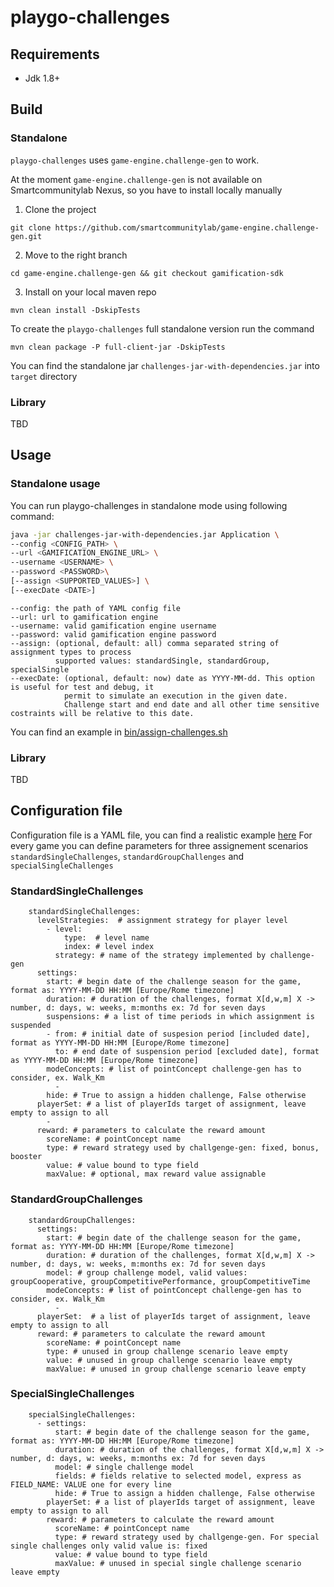 # playgo-challenges

## Requirements

* Jdk 1.8+

## Build

### Standalone

`playgo-challenges` uses `game-engine.challenge-gen` to work.

At the moment `game-engine.challenge-gen` is not available on Smartcommunitylab Nexus, so you have to install locally manually

1. Clone the project

`git clone https://github.com/smartcommunitylab/game-engine.challenge-gen.git`

2. Move to the right branch

`cd game-engine.challenge-gen && git checkout gamification-sdk`

3. Install on your local maven repo

`mvn clean install -DskipTests`

To create the `playgo-challenges` full standalone version run the command

`mvn clean package -P full-client-jar -DskipTests`

You can find the standalone jar `challenges-jar-with-dependencies.jar` into `target` directory

### Library

TBD

## Usage

### Standalone usage

You can run playgo-challenges in standalone mode using following command:

```bash
java -jar challenges-jar-with-dependencies.jar Application \
--config <CONFIG_PATH> \
--url <GAMIFICATION_ENGINE_URL> \
--username <USERNAME> \
--password <PASSWORD>\
[--assign <SUPPORTED_VALUES>] \
[--execDate <DATE>]
```

```
--config: the path of YAML config file
--url: url to gamification engine
--username: valid gamification engine username
--password: valid gamification engine password
--assign: (optional, default: all) comma separated string of assignment types to process
          supported values: standardSingle, standardGroup, specialSingle
--execDate: (optional, default: now) date as YYYY-MM-dd. This option is useful for test and debug, it
            permit to simulate an execution in the given date. 
            Challenge start and end date and all other time sensitive costraints will be relative to this date.
```
You can find an example in [bin/assign-challenges.sh][assign_script]
### Library

TBD

## Configuration file

Configuration file is a YAML file, you can find a realistic example [here][config_sample]
For every game you can define parameters for three assignement scenarios `standardSingleChallenges`, `standardGroupChallenges` and `specialSingleChallenges`

### StandardSingleChallenges

```
    standardSingleChallenges:
      levelStrategies:  # assignment strategy for player level
        - level:
            type:  # level name
            index: # level index
          strategy: # name of the strategy implemented by challenge-gen
      settings:
        start: # begin date of the challenge season for the game, format as: YYYY-MM-DD HH:MM [Europe/Rome timezone] 
        duration: # duration of the challenges, format X[d,w,m] X -> number, d: days, w: weeks, m:months ex: 7d for seven days
        suspensions: # a list of time periods in which assignment is suspended
        - from: # initial date of suspesion period [included date], format as YYYY-MM-DD HH:MM [Europe/Rome timezone]
          to: # end date of suspension period [excluded date], format as YYYY-MM-DD HH:MM [Europe/Rome timezone]
        modeConcepts: # list of pointConcept challenge-gen has to consider, ex. Walk_Km
          -
        hide: # True to assign a hidden challenge, False otherwise
      playerSet: # a list of playerIds target of assignment, leave empty to assign to all
        - 
      reward: # parameters to calculate the reward amount
        scoreName: # pointConcept name
        type: # reward strategy used by challgenge-gen: fixed, bonus, booster 
        value: # value bound to type field
        maxValue: # optional, max reward value assignable
```

### StandardGroupChallenges

```
    standardGroupChallenges:
      settings:
        start: # begin date of the challenge season for the game, format as: YYYY-MM-DD HH:MM [Europe/Rome timezone] 
        duration: # duration of the challenges, format X[d,w,m] X -> number, d: days, w: weeks, m:months ex: 7d for seven days
        model: # group challenge model, valid values: groupCooperative, groupCompetitivePerformance, groupCompetitiveTime
        modeConcepts: # list of pointConcept challenge-gen has to consider, ex. Walk_Km
          -
      playerSet:  # a list of playerIds target of assignment, leave empty to assign to all
      reward: # parameters to calculate the reward amount
        scoreName: # pointConcept name
        type: # unused in group challenge scenario leave empty
        value: # unused in group challenge scenario leave empty
        maxValue: # unused in group challenge scenario leave empty
```

### SpecialSingleChallenges

```
    specialSingleChallenges: 
      - settings:
          start: # begin date of the challenge season for the game, format as: YYYY-MM-DD HH:MM [Europe/Rome timezone]
          duration: # duration of the challenges, format X[d,w,m] X -> number, d: days, w: weeks, m:months ex: 7d for seven days
          model: # single challenge model
          fields: # fields relative to selected model, express as FIELD_NAME: VALUE one for every line
          hide: # True to assign a hidden challenge, False otherwise
        playerSet: # a list of playerIds target of assignment, leave empty to assign to all
        reward: # parameters to calculate the reward amount
          scoreName: # pointConcept name
          type: # reward strategy used by challgenge-gen. For special single challenges only valid value is: fixed
          value: # value bound to type field
          maxValue: # unused in special single challenge scenario leave empty
```

[assign_script]: ./bin/assign-challenges.sh
[config_sample]: src/test/resources/config-simulation.yml]
